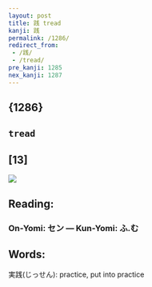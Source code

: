 ```yaml
---
layout: post
title: 践 tread
kanji: 践
permalink: /1286/
redirect_from:
 - /践/
 - /tread/
pre_kanji: 1285
nex_kanji: 1287
---
```


## {1286}

## `tread`

## [13]

<div class="stroke"><img src="E8B7B5.png" /></div>

## Reading:

### On-Yomi: セン &mdash; Kun-Yomi: ふ.む

## Words:

実践(じっせん): practice, put into practice
